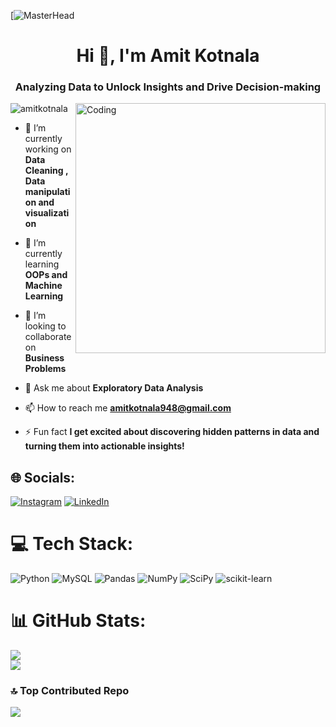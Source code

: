 [![MasterHead](https://blog.imarticus.org/wp-content/uploads/2019/05/daonline.gif)
<h1 align="center">Hi 👋, I'm Amit Kotnala</h1>
<h3 align="center">Analyzing Data to Unlock Insights and Drive Decision-making</h3>
<img align="right" alt="Coding" width="400" src="https://media.giphy.com/media/v1.Y2lkPTc5MGI3NjExMTU3M2NkYTIxYjhiOTgyM2Q1NWZiMWU0OTQ1YzgzOGE4MjgxMTUxMiZlcD12MV9pbnRlcm5hbF9naWZzX2dpZklkJmN0PWc/qgQUggAC3Pfv687qPC/giphy.gif"

<p align="left"> <img src="https://komarev.com/ghpvc/?username=amitkotnala&label=Profile%20views&color=0e75b6&style=flat" alt="amitkotnala" /> </p>

- 🔭 I’m currently working on **Data Cleaning , Data manipulation and visualization**

- 🌱 I’m currently learning **OOPs and Machine Learning**

- 👯 I’m looking to collaborate on **Business Problems**

- 💬 Ask me about **Exploratory Data Analysis**

- 📫 How to reach me **amitkotnala948@gmail.com**

- ⚡ Fun fact **I get excited about discovering hidden patterns in data and turning them into actionable insights!**

## 🌐 Socials:
[![Instagram](https://img.shields.io/badge/Instagram-%23E4405F.svg?logo=Instagram&logoColor=white)](https://instagram.com/amit_kotnala_) [![LinkedIn](https://img.shields.io/badge/LinkedIn-%230077B5.svg?logo=linkedin&logoColor=white)](https://linkedin.com/in/amit-kotnala-6b9381229) 

# 💻 Tech Stack:
![Python](https://img.shields.io/badge/python-3670A0?style=for-the-badge&logo=python&logoColor=ffdd54) ![MySQL](https://img.shields.io/badge/mysql-%2300f.svg?style=for-the-badge&logo=mysql&logoColor=white) ![Pandas](https://img.shields.io/badge/pandas-%23150458.svg?style=for-the-badge&logo=pandas&logoColor=white) ![NumPy](https://img.shields.io/badge/numpy-%23013243.svg?style=for-the-badge&logo=numpy&logoColor=white) ![SciPy](https://img.shields.io/badge/SciPy-%230C55A5.svg?style=for-the-badge&logo=scipy&logoColor=%white) ![scikit-learn](https://img.shields.io/badge/scikit--learn-%23F7931E.svg?style=for-the-badge&logo=scikit-learn&logoColor=white)
# 📊 GitHub Stats:
![](https://github-readme-stats.vercel.app/api?username=AmitKotnala&theme=dark&hide_border=false&include_all_commits=true&count_private=false)<br/>
![](https://github-readme-streak-stats.herokuapp.com/?user=AmitKotnala&theme=dark&hide_border=false)<br/>


### 🔝 Top Contributed Repo
![](https://github-contributor-stats.vercel.app/api?username=AmitKotnala&limit=5&theme=dark&combine_all_yearly_contributions=true)

